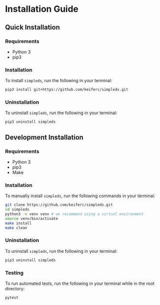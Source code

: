 # Installation Guide

## Quick Installation

### Requirements

- Python 3
- pip3

### Installation

To install `simpleds`, run the following in your terminal:

```bash
pip3 install git+https://github.com/keiferc/simpleds.git
```

### Uninstallation

To uninstall `simpleds`, run the following in your terminal: 

```bash
pip3 uninstall simpleds
```


## Development Installation

### Requirements

- Python 3
- pip3
- Make

### Installation

To manually install `simpleds`, run the following commands in your terminal:

```bash
git clone https://github.com/keiferc/simpleds.git
cd simpleds
python3 -m venv venv # we recommend using a virtual environment
source venv/bin/activate
make install
make clean
```

### Uninstallation

To uninstall `simpleds`, run the following in your terminal:

```bash
pip3 uninstall simpleds
```

### Testing

To run automated tests, run the following in your terminal while in the root
directory:

```bash
pytest
```
